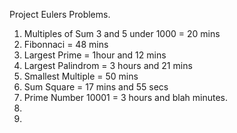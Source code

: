 Project Eulers Problems. 
1. Multiples of Sum 3 and 5 under 1000 = 20 mins
2. Fibonnaci = 48 mins
3. Largest Prime = 1hour and 12 mins
4. Largest Palindrom = 3 hours and 21 mins
5. Smallest Multiple = 50 mins
6. Sum Square = 17 mins and 55 secs
7. Prime Number 10001 = 3 hours and blah minutes. 
8.
9.
